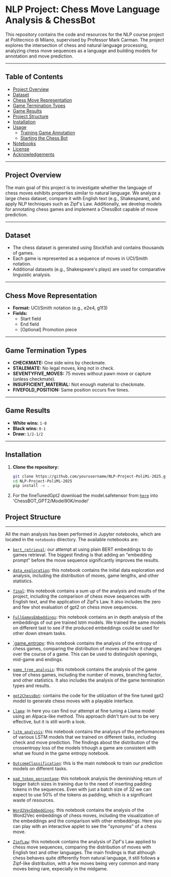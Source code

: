 # NLP Project: Chess Move Language Analysis & ChessBot

This repository contains the code and resources for the NLP course project at Politecnico di Milano, supervised by Professor Mark Carman. The project explores the intersection of chess and natural language processing, analyzing chess move sequences as a language and building models for annotation and move prediction.

---

## Table of Contents

- [Project Overview](#project-overview)
- [Dataset](#dataset)
- [Chess Move Representation](#chess-move-representation)
- [Game Termination Types](#game-termination-types)
- [Game Results](#game-results)
- [Project Structure](#project-structure)
- [Installation](#installation)
- [Usage](#usage)
  - [Training Game Annotation](#training-game-annotation)
  - [Starting the Chess Bot](#starting-the-chess-bot)
- [Notebooks](#notebooks)
- [License](#license)
- [Acknowledgements](#acknowledgements)

---

## Project Overview

The main goal of this project is to investigate whether the language of chess moves exhibits properties similar to natural language. We analyze a large chess dataset, compare it with English text (e.g., Shakespeare), and apply NLP techniques such as Zipf's Law. Additionally, we develop models for annotating chess games and implement a ChessBot capable of move prediction.

---

## Dataset

- The chess dataset is generated using Stockfish and contains thousands of games.
- Each game is represented as a sequence of moves in UCI/Smith notation.
- Additional datasets (e.g., Shakespeare's plays) are used for comparative linguistic analysis.

---

## Chess Move Representation

- **Format:** UCI/Smith notation (e.g., e2e4, g1f3)
- **Fields:**  
  - Start field  
  - End field  
  - [Optional] Promotion piece

---

## Game Termination Types

- **CHECKMATE:** One side wins by checkmate.
- **STALEMATE:** No legal moves, king not in check.
- **SEVENTYFIVE_MOVES:** 75 moves without pawn move or capture (unless checkmate).
- **INSUFFICIENT_MATERIAL:** Not enough material to checkmate.
- **FIVEFOLD_POSITION:** Same position occurs five times.

---

## Game Results

- **White wins:** `1-0`
- **Black wins:** `0-1`
- **Draw:** `1/2-1/2`

---
## Installation

1. **Clone the repository:**
   ```sh
   git clone https://github.com/yourusername/NLP-Project-PoliMi-2025.git
   cd NLP-Project-PoliMi-2025
   pip install -e .
    ```
2. For the fineTunedGpt2 download the model.safetensor from [`here`](https://drive.google.com/file/d/1kZR8brp_6XpRQ37lstUAJOvd6Fx-FgRs/view?usp=sharing) into  'ChessBOT_GPT2/Model90K/model'
## Project Structure

---

All the main analysis has been performed in Jupyter notebooks, which are located in the `notebooks` directory.
The available notebooks are:
- [`bert_retrieval`](./notebooks/bert_retrieval.ipynb): our attempt at using plain BERT embeddings to do games retrieval. The biggest finding is that adding an "embedding prompt" before the move sequence significantly improves the results.

- [`data_exploration`](./notebooks/data_exploration.ipynb): this notebook contains the initial data exploration and analysis, including the distribution of moves, game lengths, and other statistics.

- [`final`](./notebooks/final.ipynb): this notebook contains a sum up of the analysis and results of the project, including the comparison of chess move sequences with English text, and the application of Zipf's Law. It also includes the zero and few shot evaluation of gpt2 on chess move sequences.

- [`FullGamesEmbeddings`](./notebooks/FullGamesEmbeddings.ipynb): this notebook contains an in depth analysis of the embeddings of out pre trained lstm models. We trained the same models on different tast to see if the produced embeddings could be used for other down stream tasks.

- [`game_entropy](./notebooks/game_entropy.ipynb): this notebook contains the analysis of the entropy of chess games, comparing the distribution of moves and how it changes over the course of a game. This can be used to distinguish openings, mid-game and endings.

- [`game_tree_analysis`](./notebooks/game_tree_analysis.ipynb): this notebook contains the analysis of the game tree of chess games, including the number of moves, branching factor, and other statistics. It also includes the analysis of the game termination types and results.

- [`gpt2ChessBot`](./notebooks/gpt2ChessBot.ipynb): contains the code for the utilization of the fine tuned gpt2 model to generate chess moves with a playable interface.

- [`Llama`](./notebooks/Llama.ipynb): in here you can find our attempt at fine tuning a Llama model using an Alpaca-like method. This approach didn't turn out to be very effective, but it is still worth a look.

- [`lstm_analysis`](./notebooks/lstm_analysis.ipynb): this notebook contains the analysys of the performances of various LSTM models that we trained on different tasks, including check and move prediction. The findings about the distribution of the crossentropy loss of the models trhough a game are consistent with what we found in the game entropy notebook.

- [`OutcomeClassification`](./notebooks/OutcomeClassification.ipynb): this is the main notebook to train our prediction models on different tasks.

- [`pad_token_percentage`](./notebooks/pad_token_percentage.ipynb): this notebook analysis the deminishing return of bigger batch sizes in training due to the need of inserting padding tokens in the sequences. Even with just a batch size of 32 we can expect to use 50% of the tokens as padding, which is a significant waste of resources.

- [`Word2VecEmbeddings`](./notebooks/Word2VecEmbeddings.ipynb): this notebook contains the analysis of the Word2Vec embeddings of chess moves, including the visualization of the embeddings and the comparison with other embeddings. Here you can play with an interactive applet to see the "synonyms" of a chess move.

- [`ZipfLaw`](./notebooks/ZipfLaw.ipynb): this notebook contains the analysis of Zipf's Law applied to chess move sequences, comparing the distribution of moves with English text and other languages. The main findings is that although chess behaves quite differently from natural language, it still follows a Zipf-like distribution, with a few moves being very common and many moves being rare, expecially in the midgame.
